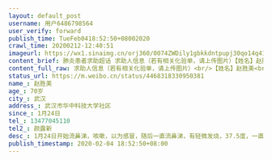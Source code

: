 ```yaml
---
layout: default_post
username: 用户6486798564
user_verify: forward
publish_time: TueFeb0418:52:50+08002020
crawl_time: 20200212-12:40:51
imageurl: https://wx1.sinaimg.cn/orj360/0074ZWDily1gbkkdntpupj30qo14q416.jpg,https://wx4.sinaimg.cn/orj360/0074ZWDily1gbkkdo9kedj30om1hcdi0.jpg,https://wx4.sinaimg.cn/orj360/0074ZWDily1gbkkdp7tj8j30om1hcq7c.jpg,https://wx3.sinaimg.cn/orj360/0074ZWDily1gbkkdpqhfjj31hc0omn2p.jpg,https://wx4.sinaimg.cn/orj360/0074ZWDily1gbkkdq36o9j30om1hcn17.jpg
content_brief: 肺炎患者求助超话 求助人信息（若有相关化验单，请上传图片）【姓名】赵胜美【年龄】70岁【所在城市】武汉【所在小区、社区】武汉市华中科技大学社区【患病时间】1月24日【联系方式】13477045110【其他紧急联系人】颜露新【病情描述】1月24日开始流鼻涕，咳嗽，以为感冒，随后一直流鼻涕， ...全文
content_full_raw: 求助人信息（若有相关化验单，请上传图片）<br/>【姓名】赵胜美<br/>【年龄】70岁<br/>【所在城市】武汉<br/>【所在小区、社区】武汉市华中科技大学社区<br/>【患病时间】1月24日<br/>【联系方式】13477045110<br/>【其他紧急联系人】颜露新<br/>【病情描述】1月24日开始流鼻涕，咳嗽，以为感冒，随后一直流鼻涕，有轻微发烧，37.5度，一直在38度左右徘徊，降不下去。1月30日在湖北省中医院光谷院区发热门诊做血样检查和肺部CT，最终确认双肺感染，病毒性肺炎。医生就开了药抗病毒和消炎的，在家吃药。1月31日开始高烧38.5吃了退烧药后又开始烧起来，反反复复烧到39度。我父亲有高血压，肺大泡，前列腺炎以及冠心病。高烧折磨得他吃不下去饭，只能吃强撑着吃点水煮的面条，开的药吃得胃部停发呕。2月2日又去复查CT这次病程又加重了，我是他女儿，我也有些感染，冒着被传染的风险，一次次到发热门诊陪他看病开药，夜里几次睡不着，听着父亲咳醒。现在他的情况越来越严重，2月2日做了核酸检测，整整两天了都没拿到结果，更是没机会入院治疗。渴望有医院能将他收治。
status_url: https://m.weibo.cn/status/4468318330950381
name_: 赵胜美
age_: 70岁
city_: 武汉
address_: 武汉市华中科技大学社区
since_: 1月24日
tel_: 13477045110
tel2_: 颜露新
desc_: 1月24日开始流鼻涕，咳嗽，以为感冒，随后一直流鼻涕，有轻微发烧，37.5度，一直在38度左右徘徊，降不下去。1月30日在湖北省中医院光谷院区发热门诊做血样检查和肺部CT，最终确认双肺感染，病毒性肺炎。医生就开了药抗病毒和消炎的，在家吃药。1月31日开始高烧38.5吃了退烧药后又开始烧起来，反反复复烧到39度。我父亲有高血压，肺大泡，前列腺炎以及冠心病。高烧折磨得他吃不下去饭，只能吃强撑着吃点水煮的面条，开的药吃得胃部停发呕。2月2日又去复查CT这次病程又加重了，我是他女儿，我也有些感染，冒着被传染的风险，一次次到发热门诊陪他看病开药，夜里几次睡不着，听着父亲咳醒。现在他的情况越来越严重，2月2日做了核酸检测，整整两天了都没拿到结果，更是没机会入院治疗。渴望有医院能将他收治。
publish_timestamp: 2020-02-04 18:52:50+08:00
---
```

